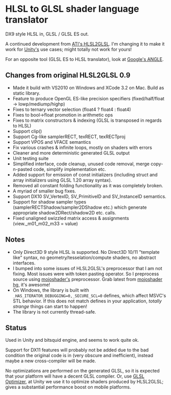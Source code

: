 HLSL to GLSL shader language translator
========

DX9 style HLSL in, GLSL / GLSL ES out.

A continued development from [ATI's HLSL2GLSL](http://sourceforge.net/projects/hlsl2glsl). I'm changing it to make it work for [Unity's](http://unity3d.com) use cases; might totally not work for yours!

For an opposite tool (GLSL ES to HLSL translator), look at [Google's ANGLE](http://code.google.com/p/angleproject/).

Changes from original HLSL2GLSL 0.9
--------

* Made it build with VS2010 on Windows and XCode 3.2 on Mac. Build as static library.
* Feature to produce OpenGL ES-like precision specifiers (fixed/half/float -> lowp/mediump/highp)
* Fixes to ternary vector selection (float4 ? float4 : float4)
* Fixes to bool->float promotion in arithmetic ops
* Fixes to matrix constructors & indexing (GLSL is transposed in regards to HLSL)
* Support clip()
* Support Cg-like samplerRECT, texRECT, texRECTproj
* Support VPOS and VFACE semantics
* Fix various crashes & infinite loops, mostly on shaders with errors
* Cleaner and more deterministic generated GLSL output
* Unit testing suite
* Simplified interface, code cleanup, unused code removal, merge copy-n-pasted code, simplify implementation etc.
* Added support for emission of const initializers (including struct and array initializers using GLSL 1.20 array syntax).
* Removed all constant folding functionality as it was completely broken.
* A myriad of smaller bug fixes.
* Support DX10 SV_VertexID, SV_PrimitiveID and SV_InstanceID semantics.
* Support for shadow sampler types (samplerRECTShadow/sampler2DShadow etc.) which generate appropriate shadow2DRect/shadow2D etc. calls.
* Fixed unaligned swizzled matrix access & assignments (view._m01_m02_m33 = value)


Notes
--------

* Only Direct3D 9 style HLSL is supported. No Direct3D 10/11 "template like" syntax, no geometry/tesselation/compute shaders, no abstract interfaces.
* I bumped into some issues of HLSL2GLSL's preprocessor that I am not fixing. Most issues were with token pasting operator. So I preprocess source using [mojoshader's](http://icculus.org/mojoshader/) preprocessor. Grab latest from [mojoshader hg](http://hg.icculus.org/icculus/mojoshader/), it's awesome!
* On Windows, the library is built with `_HAS_ITERATOR_DEBUGGING=0,_SECURE_SCL=0` defines, which affect MSVC's STL behavior. If this does not match defines in your application, _totally strange_ things can start to happen!
* The library is not currently thread-safe.


Status
--------

Used in Unity and bitsquid engine, and seems to work quite ok.

Support for DX11 features will probably not be added due to the bad condition the original code is in (very obscure and inefficient), instead maybe a new cross-compiler will be made.

No optimizations are performed on the generated GLSL, so it is expected that your platform will have a decent GLSL compiler. Or, use [GLSL Optimizer](http://github.com/aras-p/glsl-optimizer), at Unity we use it to optimize shaders produced by HLSL2GLSL; gives a substantial performance boost on mobile platforms.
